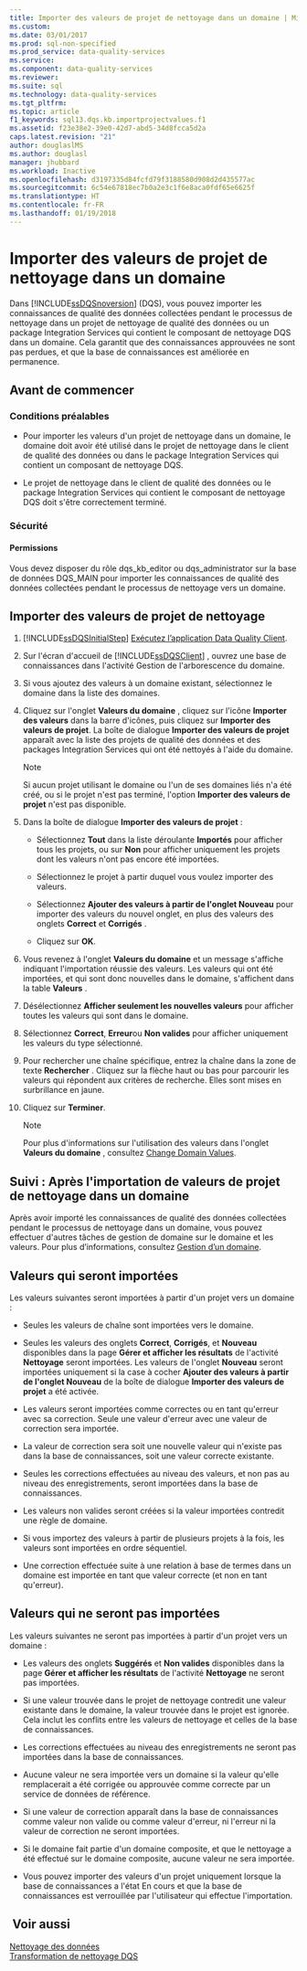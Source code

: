 ```yaml
---
title: Importer des valeurs de projet de nettoyage dans un domaine | Microsoft Docs
ms.custom: 
ms.date: 03/01/2017
ms.prod: sql-non-specified
ms.prod_service: data-quality-services
ms.service: 
ms.component: data-quality-services
ms.reviewer: 
ms.suite: sql
ms.technology: data-quality-services
ms.tgt_pltfrm: 
ms.topic: article
f1_keywords: sql13.dqs.kb.importprojectvalues.f1
ms.assetid: f23e38e2-39e0-42d7-abd5-34d8fcca5d2a
caps.latest.revision: "21"
author: douglaslMS
ms.author: douglasl
manager: jhubbard
ms.workload: Inactive
ms.openlocfilehash: d3197335d84fcfd79f3188580d908d2d435577ac
ms.sourcegitcommit: 6c54e67818ec7b0a2e3c1f6e8aca0fdf65e6625f
ms.translationtype: HT
ms.contentlocale: fr-FR
ms.lasthandoff: 01/19/2018
---
```

# <a name="import-cleansing-project-values-into-a-domain"></a>Importer des valeurs de projet de nettoyage dans un domaine
  Dans [!INCLUDE[ssDQSnoversion](../includes/ssdqsnoversion-md.md)] (DQS), vous pouvez importer les connaissances de qualité des données collectées pendant le processus de nettoyage dans un projet de nettoyage de qualité des données ou un package Integration Services qui contient le composant de nettoyage DQS dans un domaine. Cela garantit que des connaissances approuvées ne sont pas perdues, et que la base de connaissances est améliorée en permanence.  
  
##  <a name="BeforeYouBegin"></a> Avant de commencer  
  
###  <a name="Prerequisites"></a> Conditions préalables  
  
-   Pour importer les valeurs d'un projet de nettoyage dans un domaine, le domaine doit avoir été utilisé dans le projet de nettoyage dans le client de qualité des données ou dans le package Integration Services qui contient un composant de nettoyage DQS.  
  
-   Le projet de nettoyage dans le client de qualité des données ou le package Integration Services qui contient le composant de nettoyage DQS doit s'être correctement terminé.  
  
###  <a name="Security"></a> Sécurité  
  
####  <a name="Permissions"></a> Permissions  
 Vous devez disposer du rôle dqs_kb_editor ou dqs_administrator sur la base de données DQS_MAIN pour importer les connaissances de qualité des données collectées pendant le processus de nettoyage vers un domaine.  
  
##  <a name="Import"></a> Importer des valeurs de projet de nettoyage  
  
1.  [!INCLUDE[ssDQSInitialStep](../includes/ssdqsinitialstep-md.md)] [Exécutez l’application Data Quality Client](../data-quality-services/run-the-data-quality-client-application.md).  
  
2.  Sur l'écran d'accueil de [!INCLUDE[ssDQSClient](../includes/ssdqsclient-md.md)] , ouvrez une base de connaissances dans l'activité Gestion de l'arborescence du domaine.  
  
3.  Si vous ajoutez des valeurs à un domaine existant, sélectionnez le domaine dans la liste des domaines.  
  
4.  Cliquez sur l'onglet **Valeurs du domaine** , cliquez sur l'icône **Importer des valeurs** dans la barre d'icônes, puis cliquez sur **Importer des valeurs de projet**. La boîte de dialogue **Importer des valeurs de projet** apparaît avec la liste des projets de qualité des données et des packages Integration Services qui ont été nettoyés à l'aide du domaine.  
  
    > [!NOTE]  
    >  Si aucun projet utilisant le domaine ou l'un de ses domaines liés n'a été créé, ou si le projet n'est pas terminé, l'option **Importer des valeurs de projet** n'est pas disponible.  
  
5.  Dans la boîte de dialogue **Importer des valeurs de projet** :  
  
    -   Sélectionnez **Tout** dans la liste déroulante **Importés** pour afficher tous les projets, ou sur **Non** pour afficher uniquement les projets dont les valeurs n'ont pas encore été importées.  
  
    -   Sélectionnez le projet à partir duquel vous voulez importer des valeurs.  
  
    -   Sélectionnez **Ajouter des valeurs à partir de l'onglet Nouveau** pour importer des valeurs du nouvel onglet, en plus des valeurs des onglets **Correct** et **Corrigés** .  
  
    -   Cliquez sur **OK**.  
  
6.  Vous revenez à l'onglet **Valeurs du domaine** et un message s'affiche indiquant l'importation réussie des valeurs. Les valeurs qui ont été importées, et qui sont donc nouvelles dans le domaine, s'affichent dans la table **Valeurs** .  
  
7.  Désélectionnez **Afficher seulement les nouvelles valeurs** pour afficher toutes les valeurs qui sont dans le domaine.  
  
8.  Sélectionnez **Correct**, **Erreur**ou **Non valides** pour afficher uniquement les valeurs du type sélectionné.  
  
9. Pour rechercher une chaîne spécifique, entrez la chaîne dans la zone de texte **Rechercher** . Cliquez sur la flèche haut ou bas pour parcourir les valeurs qui répondent aux critères de recherche. Elles sont mises en surbrillance en jaune.  
  
10. Cliquez sur **Terminer**.  
  
    > [!NOTE]  
    >  Pour plus d'informations sur l'utilisation des valeurs dans l'onglet **Valeurs du domaine** , consultez [Change Domain Values](../data-quality-services/change-domain-values.md).  
  
##  <a name="FollowUp"></a> Suivi : Après l'importation de valeurs de projet de nettoyage dans un domaine  
 Après avoir importé les connaissances de qualité des données collectées pendant le processus de nettoyage dans un domaine, vous pouvez effectuer d'autres tâches de gestion de domaine sur le domaine et les valeurs. Pour plus d’informations, consultez [Gestion d’un domaine](../data-quality-services/managing-a-domain.md).  
  
##  <a name="Values"></a> Valeurs qui seront importées  
 Les valeurs suivantes seront importées à partir d'un projet vers un domaine :  
  
-   Seules les valeurs de chaîne sont importées vers le domaine.  
  
-   Seules les valeurs des onglets **Correct**, **Corrigés**, et **Nouveau** disponibles dans la page **Gérer et afficher les résultats** de l'activité **Nettoyage** seront importées. Les valeurs de l'onglet **Nouveau** seront importées uniquement si la case à cocher **Ajouter des valeurs à partir de l'onglet Nouveau** de la boîte de dialogue **Importer des valeurs de projet** a été activée.  
  
-   Les valeurs seront importées comme correctes ou en tant qu'erreur avec sa correction. Seule une valeur d'erreur avec une valeur de correction sera importée.  
  
-   La valeur de correction sera soit une nouvelle valeur qui n'existe pas dans la base de connaissances, soit une valeur correcte existante.  
  
-   Seules les corrections effectuées au niveau des valeurs, et non pas au niveau des enregistrements, seront importées dans la base de connaissances.  
  
-   Les valeurs non valides seront créées si la valeur importées contredit une règle de domaine.  
  
-   Si vous importez des valeurs à partir de plusieurs projets à la fois, les valeurs sont importées en ordre séquentiel.  
  
-   Une correction effectuée suite à une relation à base de termes dans un domaine est importée en tant que valeur correcte (et non en tant qu'erreur).  
  
##  <a name="ValuesNot"></a> Valeurs qui ne seront pas importées  
 Les valeurs suivantes ne seront pas importées à partir d'un projet vers un domaine :  
  
-   Les valeurs des onglets **Suggérés** et **Non valides** disponibles dans la page **Gérer et afficher les résultats** de l'activité **Nettoyage** ne seront pas importées.  
  
-   Si une valeur trouvée dans le projet de nettoyage contredit une valeur existante dans le domaine, la valeur trouvée dans le projet est ignorée. Cela inclut les conflits entre les valeurs de nettoyage et celles de la base de connaissances.  
  
-   Les corrections effectuées au niveau des enregistrements ne seront pas importées dans la base de connaissances.  
  
-   Aucune valeur ne sera importée vers un domaine si la valeur qu'elle remplacerait a été corrigée ou approuvée comme correcte par un service de données de référence.  
  
-   Si une valeur de correction apparaît dans la base de connaissances comme valeur non valide ou comme valeur d'erreur, ni l'erreur ni la valeur de correction ne seront importées.  
  
-   Si le domaine fait partie d'un domaine composite, et que le nettoyage a été effectué sur le domaine composite, aucune valeur ne sera importée.  
  
-   Vous pouvez importer des valeurs d'un projet uniquement lorsque la base de connaissances a l'état En cours et que la base de connaissances est verrouillée par l'utilisateur qui effectue l'importation.  
  
## <a name="see-also"></a> Voir aussi  
 [Nettoyage des données](../data-quality-services/data-cleansing.md)   
 [Transformation de nettoyage DQS](../integration-services/data-flow/transformations/dqs-cleansing-transformation.md)  
  
  

